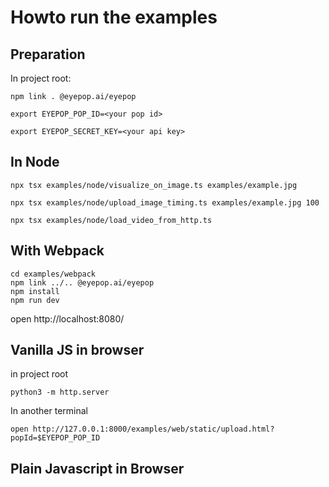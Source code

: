 # Howto run the examples
## Preparation
In project root:
```shell
npm link . @eyepop.ai/eyepop
```
```shell
export EYEPOP_POP_ID=<your pop id>
```
```shell
export EYEPOP_SECRET_KEY=<your api key>
```
## In Node
```shell
npx tsx examples/node/visualize_on_image.ts examples/example.jpg
```
```shell
npx tsx examples/node/upload_image_timing.ts examples/example.jpg 100
```
```shell
npx tsx examples/node/load_video_from_http.ts
```
## With Webpack
```shell
cd examples/webpack
npm link ../.. @eyepop.ai/eyepop
npm install
npm run dev
```
open http://localhost:8080/
## Vanilla JS in browser
in project root
```shell
python3 -m http.server 
```
In another terminal
```shell
open http://127.0.0.1:8000/examples/web/static/upload.html?popId=$EYEPOP_POP_ID
```
## Plain Javascript in Browser

